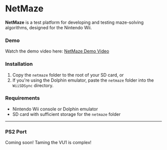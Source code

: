 # NetMaze

**NetMaze** is a test platform for developing and testing maze-solving algorithms, designed for the Nintendo Wii.

### Demo

Watch the demo video here: [NetMaze Demo Video](https://youtu.be/KfWeSFkBoYE)

### Installation

1. Copy the `netmaze` folder to the root of your SD card, or
2. If you're using the Dolphin emulator, paste the `netmaze` folder into the `WiiSDSync` directory.

### Requirements

- Nintendo Wii console or Dolphin emulator
- SD card with sufficient storage for the `netmaze` folder

---

### PS2 Port

Coming soon! Taming the VU1 is complex!


